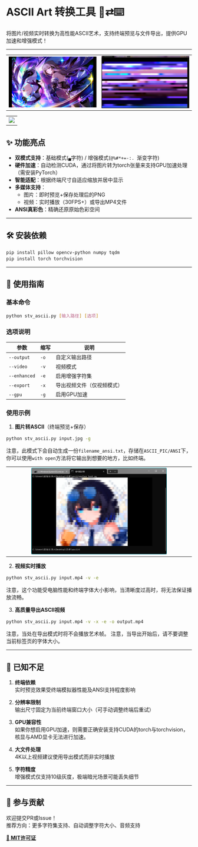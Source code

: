 # ASCII Art 转换工具 🎨⇄⌨️

将图片/视频实时转换为高性能ASCII艺术，支持终端预览与文件导出，提供GPU加速和增强模式！

---
<table>
  <tr>
    <td><img src="demo/herta2_ascii.png" width="100%" /></td>
    <td><img src="demo/details-1.png" width="100%" /></td>
  </tr>
</table>

<table >
  <tr>
    <td align="center"><img src="demo/generating.gif" width="75%" /></td>
  </tr>
</table>

## ✨ 功能亮点

- **双模式支持**：基础模式(`▄`字符) / 增强模式(`@%#*+=-:. `渐变字符)
- **硬件加速**：自动检测CUDA，通过将图片转为torch张量来支持GPU加速处理（需安装PyTorch）
- **智能适配**：根据终端尺寸自适应缩放并居中显示
- **多媒体支持**：
  - 图片：即时预览+保存处理后的PNG
  - 视频：实时播放（30FPS+）或导出MP4文件
- **ANSI真彩色**：精确还原原始色彩空间

---

## 🛠️ 安装依赖

```bash
pip install pillow opencv-python numpy tqdm
pip install torch torchvision
```

---

## 🚀 使用指南

### 基本命令

```bash
python stv_ascii.py [输入路径] [选项]
```

### 选项说明

| 参数  | 缩写  | 说明  |
| --- | --- | --- |
| `--output` | `-o` | 自定义输出路径 |
| `--video` | `-v` | 视频模式 |
| `--enhanced` | `-e` | 启用增强字符集 |
| `--export` | `-x` | 导出视频文件（仅视频模式） |
| `--gpu` | `-g` | 启用GPU加速 |

### 使用示例

1. **图片转ASCII**（终端预览+保存）
  
  ```bash
  python stv_ascii.py input.jpg -g
  ```
  注意，此模式下会自动生成一份`filename_ansi.txt`，存储在`ASCII_PIC/ANSI`下，你可以使用`with open`方法将它输出到想要的地方，比如终端。
  <table >
  <tr>
    <td align="center"><img src="demo/ansi_test.png" width="75%" /></td>
  </tr>
</table>
  
2. **视频实时播放**
  
  ```bash
  python stv_ascii.py input.mp4 -v -e
  ```
  注意，这个功能受电脑性能和终端字体大小影响，当清晰度过高时，将无法保证播放流畅。
  
3. **高质量导出ASCII视频**
  
  ```bash
  python stv_ascii.py input.mp4 -v -x -e -o output.mp4
  ```
  注意，当处在导出模式时将不会播放艺术帧。
  注意，当导出开始后，请不要调整当前标签页的字体大小。

---

## 📝 已知不足

1. **终端依赖**  
  实时预览效果受终端模拟器性能及ANSI支持程度影响
  
2. **分辨率限制**  
  输出尺寸固定为当前终端窗口大小（可手动调整终端后重试）
  
3. **GPU兼容性**  
  如果你想启用GPU加速，则需要正确安装支持CUDA的torch与torchvision，核显与AMD显卡无法进行加速。
  
5. **大文件处理**  
  4K以上视频建议使用导出模式而非实时播放
  
6. **字符精度**  
  增强模式仅支持10级灰度，极端暗光场景可能丢失细节
  

---

## 🤝 参与贡献

欢迎提交PR或Issue！  
推荐方向：更多字符集支持、自动调整字符大小、音频支持

**[📜 MIT许可证](LICENSE)**
